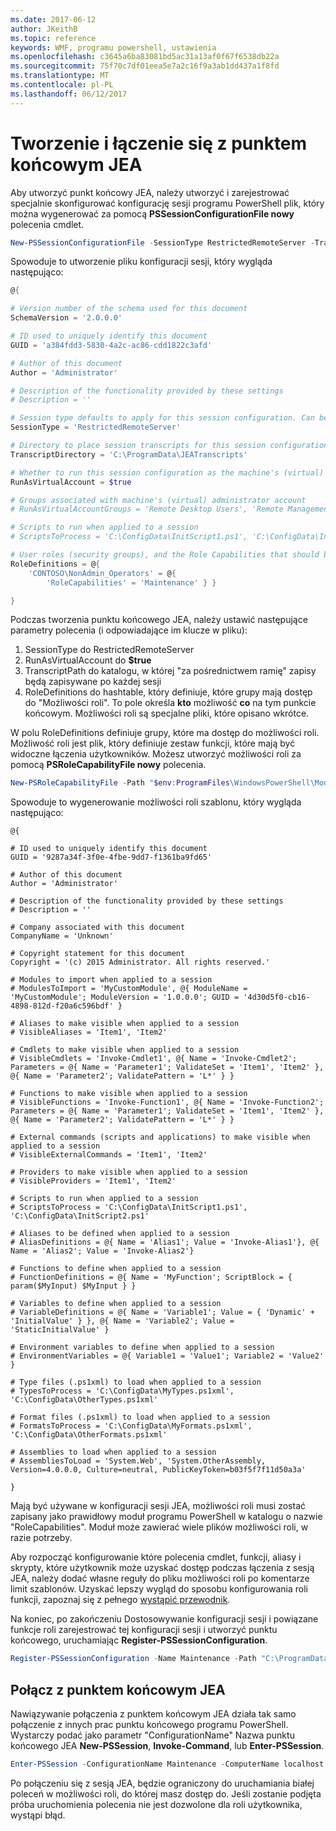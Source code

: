 ```yaml
---
ms.date: 2017-06-12
author: JKeithB
ms.topic: reference
keywords: WMF, programu powershell, ustawienia
ms.openlocfilehash: c3645a6ba83081bd5ac31a13af0f67f6538db22a
ms.sourcegitcommit: 75f70c7df01eea5e7a2c16f9a3ab1dd437a1f8fd
ms.translationtype: MT
ms.contentlocale: pl-PL
ms.lasthandoff: 06/12/2017
---
```

# <a name="creating-and-connecting-to-a-jea-endpoint"></a>Tworzenie i łączenie się z punktem końcowym JEA
Aby utworzyć punkt końcowy JEA, należy utworzyć i zarejestrować specjalnie skonfigurować konfigurację sesji programu PowerShell plik, który można wygenerować za pomocą **PSSessionConfigurationFile nowy** polecenia cmdlet.

```powershell
New-PSSessionConfigurationFile -SessionType RestrictedRemoteServer -TranscriptDirectory "C:\ProgramData\JEATranscripts" -RunAsVirtualAccount -RoleDefinitions @{ 'CONTOSO\NonAdmin_Operators' = @{ RoleCapabilities = 'Maintenance' }} -Path "$env:ProgramData\JEAConfiguration\Demo.pssc" 
```

Spowoduje to utworzenie pliku konfiguracji sesji, który wygląda następująco: 
```powershell
@{

# Version number of the schema used for this document
SchemaVersion = '2.0.0.0'

# ID used to uniquely identify this document
GUID = 'a384fdd3-5830-4a2c-ac86-cdd1822c3afd'

# Author of this document
Author = 'Administrator'

# Description of the functionality provided by these settings
# Description = ''

# Session type defaults to apply for this session configuration. Can be 'RestrictedRemoteServer' (recommended), 'Empty', or 'Default'
SessionType = 'RestrictedRemoteServer'

# Directory to place session transcripts for this session configuration
TranscriptDirectory = 'C:\ProgramData\JEATranscripts'

# Whether to run this session configuration as the machine's (virtual) administrator account
RunAsVirtualAccount = $true

# Groups associated with machine's (virtual) administrator account
# RunAsVirtualAccountGroups = 'Remote Desktop Users', 'Remote Management Users'

# Scripts to run when applied to a session
# ScriptsToProcess = 'C:\ConfigData\InitScript1.ps1', 'C:\ConfigData\InitScript2.ps1'

# User roles (security groups), and the Role Capabilities that should be applied to them when applied to a session
RoleDefinitions = @{
    'CONTOSO\NonAdmin_Operators' = @{
        'RoleCapabilities' = 'Maintenance' } }

} 
```
Podczas tworzenia punktu końcowego JEA, należy ustawić następujące parametry polecenia (i odpowiadające im klucze w pliku):
1.  SessionType do RestrictedRemoteServer
2.  RunAsVirtualAccount do **$true**
3.  TranscriptPath do katalogu, w której "za pośrednictwem ramię" zapisy będą zapisywane po każdej sesji
4.  RoleDefinitions do hashtable, który definiuje, które grupy mają dostęp do "Możliwości roli".  To pole określa **kto** możliwość **co** na tym punkcie końcowym.   Możliwości roli są specjalne pliki, które opisano wkrótce.


W polu RoleDefinitions definiuje grupy, które ma dostęp do możliwości roli.  Możliwość roli jest plik, który definiuje zestaw funkcji, które mają być widoczne łączenia użytkowników.  Możesz utworzyć możliwości roli za pomocą **PSRoleCapabilityFile nowy** polecenia.

```powershell
New-PSRoleCapabilityFile -Path "$env:ProgramFiles\WindowsPowerShell\Modules\DemoModule\RoleCapabilities\Maintenance.psrc" 
```

Spowoduje to wygenerowanie możliwości roli szablonu, który wygląda następująco:
```
@{

# ID used to uniquely identify this document
GUID = '9287a34f-3f0e-4fbe-9dd7-f1361ba9fd65'

# Author of this document
Author = 'Administrator'

# Description of the functionality provided by these settings
# Description = ''

# Company associated with this document
CompanyName = 'Unknown'

# Copyright statement for this document
Copyright = '(c) 2015 Administrator. All rights reserved.'

# Modules to import when applied to a session
# ModulesToImport = 'MyCustomModule', @{ ModuleName = 'MyCustomModule'; ModuleVersion = '1.0.0.0'; GUID = '4d30d5f0-cb16-4898-812d-f20a6c596bdf' }

# Aliases to make visible when applied to a session
# VisibleAliases = 'Item1', 'Item2'

# Cmdlets to make visible when applied to a session
# VisibleCmdlets = 'Invoke-Cmdlet1', @{ Name = 'Invoke-Cmdlet2'; Parameters = @{ Name = 'Parameter1'; ValidateSet = 'Item1', 'Item2' }, @{ Name = 'Parameter2'; ValidatePattern = 'L*' } }

# Functions to make visible when applied to a session
# VisibleFunctions = 'Invoke-Function1', @{ Name = 'Invoke-Function2'; Parameters = @{ Name = 'Parameter1'; ValidateSet = 'Item1', 'Item2' }, @{ Name = 'Parameter2'; ValidatePattern = 'L*' } }

# External commands (scripts and applications) to make visible when applied to a session
# VisibleExternalCommands = 'Item1', 'Item2'

# Providers to make visible when applied to a session
# VisibleProviders = 'Item1', 'Item2'

# Scripts to run when applied to a session
# ScriptsToProcess = 'C:\ConfigData\InitScript1.ps1', 'C:\ConfigData\InitScript2.ps1'

# Aliases to be defined when applied to a session
# AliasDefinitions = @{ Name = 'Alias1'; Value = 'Invoke-Alias1'}, @{ Name = 'Alias2'; Value = 'Invoke-Alias2'}

# Functions to define when applied to a session
# FunctionDefinitions = @{ Name = 'MyFunction'; ScriptBlock = { param($MyInput) $MyInput } }

# Variables to define when applied to a session
# VariableDefinitions = @{ Name = 'Variable1'; Value = { 'Dynamic' + 'InitialValue' } }, @{ Name = 'Variable2'; Value = 'StaticInitialValue' }

# Environment variables to define when applied to a session
# EnvironmentVariables = @{ Variable1 = 'Value1'; Variable2 = 'Value2' }

# Type files (.ps1xml) to load when applied to a session
# TypesToProcess = 'C:\ConfigData\MyTypes.ps1xml', 'C:\ConfigData\OtherTypes.ps1xml'

# Format files (.ps1xml) to load when applied to a session
# FormatsToProcess = 'C:\ConfigData\MyFormats.ps1xml', 'C:\ConfigData\OtherFormats.ps1xml'

# Assemblies to load when applied to a session
# AssembliesToLoad = 'System.Web', 'System.OtherAssembly, Version=4.0.0.0, Culture=neutral, PublicKeyToken=b03f5f7f11d50a3a'

} 

```
Mają być używane w konfiguracji sesji JEA, możliwości roli musi zostać zapisany jako prawidłowy moduł programu PowerShell w katalogu o nazwie "RoleCapabilities". Moduł może zawierać wiele plików możliwości roli, w razie potrzeby.

Aby rozpocząć konfigurowanie które polecenia cmdlet, funkcji, aliasy i skrypty, które użytkownik może uzyskać dostęp podczas łączenia z sesją JEA, należy dodać własne reguły do pliku możliwości roli po komentarze limit szablonów. Uzyskać lepszy wygląd do sposobu konfigurowania roli funkcji, zapoznaj się z pełnego [wystąpić przewodnik](http://aka.ms/JEA).

Na koniec, po zakończeniu Dostosowywanie konfiguracji sesji i powiązane funkcje roli zarejestrować tej konfiguracji sesji i utworzyć punktu końcowego, uruchamiając **Register-PSSessionConfiguration**.

```powershell
Register-PSSessionConfiguration -Name Maintenance -Path "C:\ProgramData\JEAConfiguration\Demo.pssc" 
```

## <a name="connect-to-a-jea-endpoint"></a>Połącz z punktem końcowym JEA
Nawiązywanie połączenia z punktem końcowym JEA działa tak samo połączenie z innych prac punktu końcowego programu PowerShell.  Wystarczy podać jako parametr "ConfigurationName" Nazwa punktu końcowego JEA **New-PSSession**, **Invoke-Command**, lub **Enter-PSSession**.

```powershell
Enter-PSSession -ConfigurationName Maintenance -ComputerName localhost
```
Po połączeniu się z sesją JEA, będzie ograniczony do uruchamiania białej poleceń w możliwości roli, do której masz dostęp do. Jeśli zostanie podjęta próba uruchomienia polecenia nie jest dozwolone dla roli użytkownika, wystąpi błąd.

